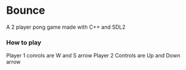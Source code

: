 # Bounce
A 2 player pong game made with C++ and SDL2

### How to play
Player 1 conrols are W and S arrow
Player 2 Controls are Up and Down arrow
